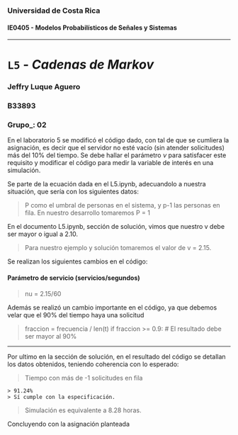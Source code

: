 ### Universidad de Costa Rica
#### IE0405 - Modelos Probabilísticos de Señales y Sistemas
---

# `L5` - *Cadenas de Markov*
### Jeffry Luque Aguero 
### B33893
### Grupo_: 02

En el laboratorio 5 se modificó el código dado, con tal de que se cumliera la asignación, es decir que el servidor no esté vacío (sin atender solicitudes) más del 10% del tiempo. Se debe hallar  el parámetro $\nu$ para satisfacer este requisito y modificar el código para medir la variable de interés en una simulación.

Se parte de la ecuación dada en el L5.ipynb, adecuandolo a nuestra situación, que sería con los siguientes datos:


> P como el umbral de personas en el sistema, y p-1 las personas en fila. En nuestro desarrollo tomaremos P = 1

En el documento L5.ipynb, sección de solución, vimos que nuestro v debe ser mayor o igual a 2.10.

> Para nuestro ejemplo y solución tomaremos el valor de v = 2.15.

Se realizan los siguientes cambios en el código: 
#### Parámetro de servicio (servicios/segundos)
>nu = 2.15/60

Además se realizó un cambio importante en el código, ya que debemos velar que el 90% del tiempo haya una solicitud
>fraccion = frecuencia / len(t)
if fraccion >= 0.9:  # El resultado debe ser mayor al 90%
---

Por ultimo en la sección de solución, en el resultado del código se detallan los datos obtenidos, teniendo coherencia con lo esperado:

>Tiempo con más de -1 solicitudes en fila 

	> 91.24%
	> Sí cumple con la especificación.
	
> Simulación es equivalente a 8.28 horas.

Concluyendo con la asignación planteada
